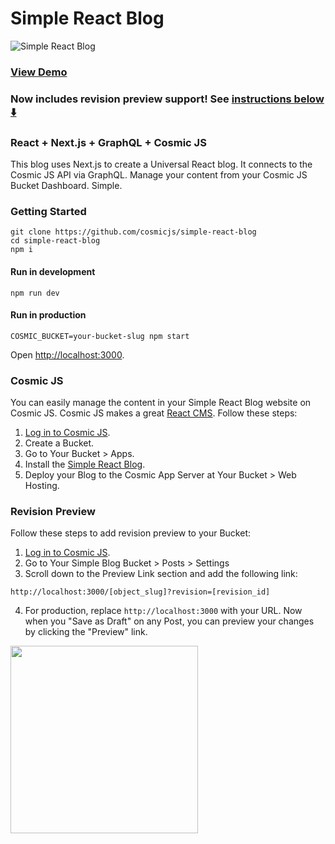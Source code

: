 # Simple React Blog
![Simple React Blog](https://cosmicjs.com/uploads/76875fe0-af74-11e7-b864-313f959a776e-react-blog-screenshot.png)
### [View Demo](https://cosmicjs.com/apps/simple-react-blog/demo)
### Now includes revision preview support! See [instructions below ⬇️](#revision-preview)
### React + Next.js + GraphQL + Cosmic JS
This blog uses Next.js to create a Universal React blog.  It connects to the Cosmic JS API via GraphQL.  Manage your content from your Cosmic JS Bucket Dashboard.  Simple.
### Getting Started
```
git clone https://github.com/cosmicjs/simple-react-blog
cd simple-react-blog
npm i
```
#### Run in development
```
npm run dev
```
#### Run in production
```
COSMIC_BUCKET=your-bucket-slug npm start
```
Open [http://localhost:3000](http://localhost:3000).

### Cosmic JS
You can easily manage the content in your Simple React Blog website on Cosmic JS.  Cosmic JS makes a great [React CMS](https://cosmicjs.com).  Follow these steps:

1. [Log in to Cosmic JS](https://cosmicjs.com).
2. Create a Bucket.
3. Go to Your Bucket > Apps.
4. Install the [Simple React Blog](https://cosmicjs.com/apps/simple-react-blog).
5. Deploy your Blog to the Cosmic App Server at Your Bucket > Web Hosting.

### Revision Preview
Follow these steps to add revision preview to your Bucket:
1. [Log in to Cosmic JS](https://cosmicjs.com).
2. Go to Your Simple Blog Bucket > Posts > Settings
3. Scroll down to the Preview Link section and add the following link:
```
http://localhost:3000/[object_slug]?revision=[revision_id]
```
4. For production, replace `http://localhost:3000` with your URL.
Now when you "Save as Draft" on any Post, you can preview your changes by clicking the "Preview" link.
<img src="https://cosmic-s3.imgix.net/525f5290-96d5-11e9-86cd-6934fa7afa0f-Screen-Shot-2019-06-24-at-6.10.36-PM.png?w=800" width="300" />
